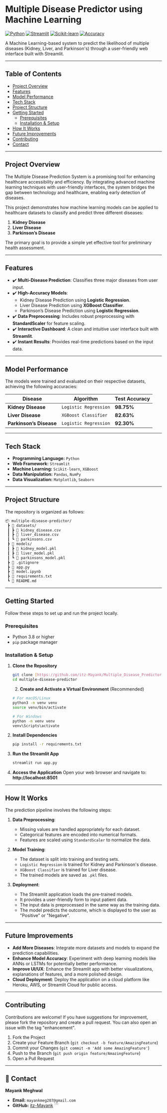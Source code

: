 # Multiple Disease Predictor using Machine Learning

[![Python](https://img.shields.io/badge/Python-3.9%2B-blue?style=for-the-badge&logo=python)](https://www.python.org/)
[![Streamlit](https://img.shields.io/badge/Streamlit-FF4B4B?style=for-the-badge&logo=streamlit)](https://streamlit.io)
[![Scikit-learn](https://img.shields.io/badge/scikit--learn-%23F7931E.svg?style=for-the-badge&logo=scikit-learn&logoColor=white)](https://scikit-learn.org/)
[![Accuracy](https://img.shields.io/badge/Max_Accuracy-98.75%25-brightgreen?style=for-the-badge)](./#%EF%B8%8F-model-performance)

A Machine Learning-based system to predict the likelihood of multiple diseases (Kidney, Liver, and Parkinson's) through a user-friendly web interface built with Streamlit.

---

## Table of Contents

- [Project Overview](#-project-overview)
- [Features](#️-features)
- [Model Performance](#%EF%B8%8F-model-performance)
- [Tech Stack](#-tech-stack)
- [Project Structure](#-project-structure)
- [Getting Started](#-getting-started)
  - [Prerequisites](#prerequisites)
  - [Installation & Setup](#installation--setup)
- [How It Works](#-how-it-works)
- [Future Improvements](#-future-improvements)
- [Contributing](#-contributing)
- [Contact](#-contact)

---

## Project Overview

The Multiple Disease Prediction System is a promising tool for enhancing healthcare accessibility and efficiency. By integrating advanced machine learning techniques with user-friendly interfaces, the system bridges the gap between technology and healthcare, enabling early detection of diseases.

This project demonstrates how machine learning models can be applied to healthcare datasets to classify and predict three different diseases:
1.  **Kidney Disease**
2.  **Liver Disease**
3.  **Parkinson’s Disease**

The primary goal is to provide a simple yet effective tool for preliminary health assessment.

---

## Features

-   ✔️ **Multi-Disease Prediction**: Classifies three major diseases from user input.
-   ✔️ **High-Accuracy Models**:
    -   Kidney Disease Prediction using **Logistic Regression**.
    -   Liver Disease Prediction using **XGBoost Classifier**.
    -   Parkinson’s Disease Prediction using **Logistic Regression**.
-   ✔️ **Data Preprocessing**: Includes robust preprocessing with **StandardScaler** for feature scaling.
-   ✔️ **Interactive Dashboard**: A clean and intuitive user interface built with **Streamlit**.
-   ✔️ **Instant Results**: Provides real-time predictions based on the input data.

---

## Model Performance

The models were trained and evaluated on their respective datasets, achieving the following accuracies:

| Disease             | Algorithm             | Test Accuracy |
| ------------------- | --------------------- | ------------- |
| **Kidney Disease** | `Logistic Regression` | **98.75%** |
| **Liver Disease** | `XGBoost Classifier`  | **82.63%** |
| **Parkinson’s Disease** | `Logistic Regression` | **92.30%** |

---

## Tech Stack

-   **Programming Language:** `Python`
-   **Web Framework:** `Streamlit`
-   **Machine Learning:** `Scikit-learn`, `XGBoost`
-   **Data Manipulation:** `Pandas`, `NumPy`
-   **Data Visualization:** `Matplotlib`, `Seaborn`

---

## Project Structure

The repository is organized as follows:
```bash
📦 multiple-disease-predictor/
 ┣ 📂 datasets/
 ┃ ┣ 📜 kidney_disease.csv
 ┃ ┣ 📜 liver_disease.csv
 ┃ ┗ 📜 parkinsons.csv
 ┣ 📂 models/
 ┃ ┣ 📜 kidney_model.pkl
 ┃ ┣ 📜 liver_model.pkl
 ┃ ┗ 📜 parkinsons_model.pkl
 ┣ 📜 .gitignore
 ┣ 📜 app.py
 ┣ 📜 model.ipynb
 ┣ 📜 requirements.txt
 ┗ 📜 README.md
```
---

## Getting Started

Follow these steps to set up and run the project locally.

### Prerequisites

-   Python 3.8 or higher
-   `pip` package manager

### Installation & Setup

1.  **Clone the Repository**
    ```bash
    git clone [https://github.com/itz-Mayank/Multiple_Disease_Predictor.git](https://github.com/itz-Mayank/Multiple_Disease_Predictor.git)
    cd multiple-disease-predictor
    ```
    2.  **Create and Activate a Virtual Environment** (Recommended)
    ```bash
    # For macOS/Linux
    python3 -m venv venv
    source venv/bin/activate

    # For Windows
    python -m venv venv
    venv\Scripts\activate
    ```

3.  **Install Dependencies**
    ```bash
    pip install -r requirements.txt
    ```

4.  **Run the Streamlit App**
    ```bash
    streamlit run app.py
    ```

5.  **Access the Application**
    Open your web browser and navigate to:
    **http://localhost:8501**

---

## How It Works

The prediction pipeline involves the following steps:

1.  **Data Preprocessing**:
    -   Missing values are handled appropriately for each dataset.
    -   Categorical features are encoded into numerical formats.
    -   Features are scaled using `StandardScaler` to normalize the data.

2.  **Model Training**:
    -   The dataset is split into training and testing sets.
    -   `Logistic Regression` is trained for Kidney and Parkinson's disease.
    -   `XGBoost Classifier` is trained for Liver disease.
    -   The trained models are saved as `.pkl` files.

3.  **Deployment**:
    -   The Streamlit application loads the pre-trained models.
    -   It provides a user-friendly form to input patient data.
    -   The input data is preprocessed in the same way as the training data.
    -   The model predicts the outcome, which is displayed to the user as "Positive" or "Negative".

---

## Future Improvements

-   **Add More Diseases**: Integrate more datasets and models to expand the prediction capabilities.
-   **Enhance Model Accuracy**: Experiment with deep learning models like ANNs or LSTMs for potentially better performance.
-   **Improve UI/UX**: Enhance the Streamlit app with better visualizations, explanations of features, and a more polished design.
-   **Cloud Deployment**: Deploy the application on a cloud platform like Heroku, AWS, or Streamlit Cloud for public access.

---

## Contributing

Contributions are welcome! If you have suggestions for improvement, please fork the repository and create a pull request. You can also open an issue with the tag "enhancement".

1.  Fork the Project
2.  Create your Feature Branch (`git checkout -b feature/AmazingFeature`)
3.  Commit your Changes (`git commit -m 'Add some AmazingFeature'`)
4.  Push to the Branch (`git push origin feature/AmazingFeature`)
5.  Open a Pull Request

---

## 📧 Contact

**Mayank Meghwal**

-   **Email:** `mayankmeg207@gmail.com`
-   **GitHub:** [itz-Mayank](https://github.com/itz-Mayank) ```
